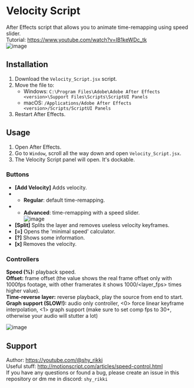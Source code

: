 # Velocity Script
After Effects script that allows you to animate time-remapping using speed slider.  
Tutorial: https://www.youtube.com/watch?v=IB1keWDc_tk  
![image](https://github.com/eirisocherry/velocity-script/assets/115040224/81934aea-8e62-4647-97d9-1a03598343e3)  


## Installation
1. Download the `Velocity_Script.jsx` script.  
2. Move the file to:  
   - Windows: `C:\Program Files\Adobe\Adobe After Effects <version>\Support Files\Scripts\ScriptUI Panels`  
   - macOS: `/Applications/Adobe After Effects <version>/Scripts/ScriptUI Panels`  
3. Restart After Effects.  

## Usage
1. Open After Effects.  
2. Go to `Window`, scroll all the way down and open `Velocity_Script.jsx`.  
3. The Velocity Script panel will open. It's dockable.  

### Buttons
- **[Add Velocity]** Adds velocity.  
- - **Regular**: default time-remapping.  
- - **Advanced**: time-remapping with a speed slider.  
![image](https://github.com/eirisocherry/velocity-script/assets/115040224/31f331f9-3a6d-487e-9cfa-2fbbfc3cc8fd)  
- **[Split]** Splits the layer and removes useless velocity keyframes.  
- **[=]** Opens the 'minimal speed' calculator.  
- **[?]** Shows some information.  
- **[x]** Removes the velocity.  

### Controllers
**Speed (%):** playback speed.  
**Offset:** frame offset (the value shows the real frame offset only with 1000fps footage, with other framerates it shows 1000/<layer_fps> times higher value).  
**Time-reverse layer:** reverse playback, play the source from end to start.  
**Graph support (SLOW!):** audio only controller, <0> force linear keyframe interpolation, <1> graph support (make sure to set comp fps to 30+, otherwise your audio will stutter a lot)  

![image](https://github.com/eirisocherry/velocity-script/assets/115040224/cfd2bc86-881b-4be8-9cba-527ccea5083f)  

## Support
Author: https://youtube.com/@shy_rikki  
Useful stuff: http://motionscript.com/articles/speed-control.html  
If you have any questions or found a bug, please create an issue in this repository or dm me in discord: `shy_rikki`  
